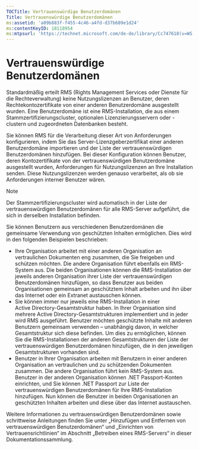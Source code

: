 ```yaml
---
TOCTitle: Vertrauenswürdige Benutzerdomänen
Title: Vertrauenswürdige Benutzerdomänen
ms:assetid: 'a09b883f-f455-4c46-a4fd-d37b689e1d24'
ms:contentKeyID: 18118954
ms:mtpsurl: 'https://technet.microsoft.com/de-de/library/Cc747618(v=WS.10)'
---
```


Vertrauenswürdige Benutzerdomänen
=================================

Standardmäßig erteilt RMS (Rights Management Services oder Dienste für die Rechteverwaltung) keine Nutzungslizenzen an Benutzer, deren Rechtekontozertifikate von einer anderen Benutzerdomäne ausgestellt wurden. Eine Benutzerdomäne ist eine RMS-Installation, die aus einem Stammzertifizierungscluster, optionalen Lizenzierungsservern oder -clustern und zugeordneten Datenbanken besteht.

Sie können RMS für die Verarbeitung dieser Art von Anforderungen konfigurieren, indem Sie das Server-Lizenzgeberzertifikat einer anderen Benutzerdomäne importieren und der Liste der vertrauenswürdigen Benutzerdomänen hinzufügen. Bei dieser Konfiguration können Benutzer, deren Kontozertifikate von der vertrauenswürdigen Benutzerdomäne ausgestellt wurden, Anforderungen für Nutzungslizenzen an Ihre Installation senden. Diese Nutzungslizenzen werden genauso verarbeitet, als ob sie Anforderungen interner Benutzer wären.

> [!NOTE]
> Der Stammzertifizierungscluster wird automatisch in der Liste der vertrauenswürdigen Benutzerdomänen für alle RMS-Server aufgeführt, die sich in derselben Installation befinden. 

Sie können Benutzern aus verschiedenen Benutzerdomänen die gemeinsame Verwendung von geschützten Inhalten ermöglichen. Dies wird in den folgenden Beispielen beschrieben:

-   Ihre Organisation arbeitet mit einer anderen Organisation an vertraulichen Dokumenten eng zusammen, die Sie freigeben und schützen möchten. Die andere Organisation führt ebenfalls ein RMS-System aus. Die beiden Organisationen können die RMS-Installation der jeweils anderen Organisation ihrer Liste der vertrauenswürdigen Benutzerdomänen hinzufügen, so dass Benutzer aus beiden Organisationen gemeinsam an geschütztem Inhalt arbeiten und ihn über das Internet oder ein Extranet austauschen können.
-   Sie können immer nur jeweils eine RMS-Installation in einer Active Directory-Gesamtstruktur haben. In Ihrer Organisation sind mehrere Active Directory-Gesamtstrukturen implementiert und in jeder wird RMS ausgeführt. Benutzer möchten geschützte Inhalte mit anderen Benutzern gemeinsam verwenden – unabhängig davon, in welcher Gesamtstruktur sich diese befinden. Um dies zu ermöglichen, können Sie die RMS-Installationen der anderen Gesamtstrukturen der Liste der vertrauenswürdigen Benutzerdomänen hinzufügen, die in den jeweiligen Gesamtstrukturen vorhanden sind.
-   Benutzer in Ihrer Organisation arbeiten mit Benutzern in einer anderen Organisation an vertraulichen und zu schützenden Dokumenten zusammen. Die andere Organisation führt kein RMS-System aus. Benutzer in der anderen Organisation können .NET Passport-Konten einrichten, und Sie können .NET Passport zur Liste der vertrauenswürdigen Benutzerdomänen für Ihre RMS-Installation hinzufügen. Nun können die Benutzer in beiden Organisationen an geschützten Inhalten arbeiten und diese über das Internet austauschen.

Weitere Informationen zu vertrauenswürdigen Benutzerdomänen sowie schrittweise Anleitungen finden Sie unter „Hinzufügen und Entfernen von vertrauenswürdigen Benutzerdomänen“ und „Einrichten von Vertrauensrichtlinien“ im Abschnitt „Betreiben eines RMS-Servers“ in dieser Dokumentationssammlung.
